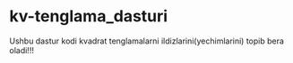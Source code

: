 # kv-tenglama_dasturi
Ushbu dastur kodi kvadrat tenglamalarni ildizlarini(yechimlarini) topib bera oladi!!!
